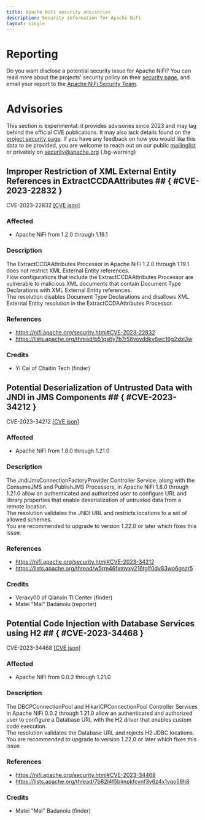 ```yaml
---
title: Apache NiFi security advisories
description: Security information for Apache NiFi
layout: single
---
```


# Reporting

Do you want disclose a potential security issue for Apache NiFi? You can read more about the projects' security policy on their [security page](https://nifi.apache.org/security.html), and email your report to the  [Apache NiFi Security Team](mailto:security@nifi.apache.org).

# Advisories

This section is experimental: it provides advisories since 2023 and may lag behind the official CVE publications. It may also lack details found on the [project security page](https://nifi.apache.org/security.html). If you have any feedback on how you would like this data to be provided, you are welcome to reach out on our public [mailinglist](/mailinglist) or privately on [security@apache.org](mailto:security@apache.org)
{.bg-warning}

## Improper Restriction of XML External Entity References in ExtractCCDAAttributes ## { #CVE-2023-22832 }

CVE-2023-22832 [\[CVE json\]](./CVE-2023-22832.cve.json)

### Affected

* Apache NiFi from 1.2.0 through 1.19.1


### Description

<div>The ExtractCCDAAttributes Processor in Apache NiFi 1.2.0 through 1.19.1 does not restrict XML External Entity references.</div><div>Flow configurations that include the ExtractCCDAAttributes Processor are vulnerable to malicious XML documents that contain Document Type Declarations with XML External Entity references.</div><div>The resolution disables Document Type Declarations and disallows XML External Entity resolution in the ExtractCCDAAttributes Processor.</div>

### References
* https://nifi.apache.org/security.html#CVE-2023-22832
* https://lists.apache.org/thread/b51qs6y7b7r58vovddkv6wc16g2xbl3w


### Credits
* Yi Cai of Chaitin Tech (finder)


## Potential Deserialization of Untrusted Data with JNDI in JMS Components ## { #CVE-2023-34212 }

CVE-2023-34212 [\[CVE json\]](./CVE-2023-34212.cve.json)

### Affected

* Apache NiFi from 1.8.0 through 1.21.0


### Description

<div>The JndiJmsConnectionFactoryProvider Controller Service, along with the ConsumeJMS and PublishJMS Processors, in Apache NiFi 1.8.0 through 1.21.0 allow an authenticated and authorized user to configure URL and library properties that enable deserialization of untrusted data from a remote location.</div><div>The resolution validates the JNDI URL and restricts locations to a set of allowed schemes.</div><div>You are recommended to upgrade to version 1.22.0 or later which fixes this issue.<br></div>

### References
* https://nifi.apache.org/security.html#CVE-2023-34212
* https://lists.apache.org/thread/w5rm46fxmvxy216tglf0dv83wo6gnzr5


### Credits
* Veraxy00 of Qianxin TI Center (finder)
* Matei "Mal" Badanoiu (reporter)


## Potential Code Injection with Database Services using H2 ## { #CVE-2023-34468 }

CVE-2023-34468 [\[CVE json\]](./CVE-2023-34468.cve.json)

### Affected

* Apache NiFi from 0.0.2 through 1.21.0


### Description

<div>The DBCPConnectionPool and HikariCPConnectionPool Controller Services in Apache NiFi 0.0.2 through 1.21.0 allow an authenticated and authorized user to configure a Database URL with the H2 driver that enables custom code execution.</div><div>The resolution validates the Database URL and rejects H2 JDBC locations.</div><div>You are recommended to upgrade to version 1.22.0 or later which fixes this issue.<br></div>

### References
* https://nifi.apache.org/security.html#CVE-2023-34468
* https://lists.apache.org/thread/7b82l4f5blmpkfcynf3y6z4x1vqo59h8


### Credits
* Matei "Mal" Badanoiu (finder)
